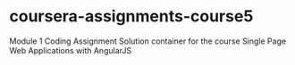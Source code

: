 # coursera-assignments-course5
Module 1 Coding Assignment
Solution container for the course Single Page Web Applications with AngularJS
